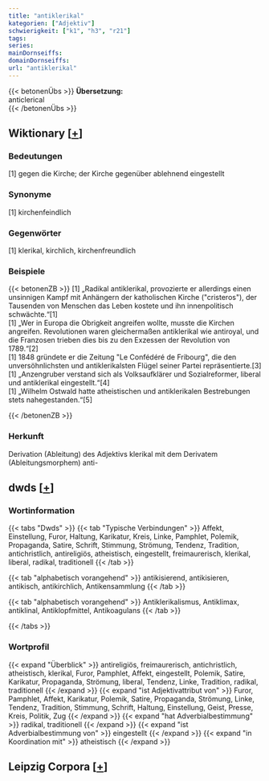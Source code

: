 ```yaml
---
title: "antiklerikal"
kategorien: ["Adjektiv"]
schwierigkeit: ["k1", "h3", "r21"]
tags:
series:
mainDornseiffs:
domainDornseiffs:
url: "antiklerikal"
---
```


{{< betonenÜbs >}}
**Übersetzung:**  
anticlerical  
{{< /betonenÜbs >}}

## Wiktionary [[+](https://de.wiktionary.org/wiki/antiklerikal)]

### Bedeutungen
[1] gegen die Kirche; der Kirche gegenüber ablehnend eingestellt  

### Synonyme
[1] kirchenfeindlich  

### Gegenwörter
[1] klerikal, kirchlich, kirchenfreundlich  

### Beispiele
{{< betonenZB >}}
[1] „Radikal antiklerikal, provozierte er allerdings einen unsinnigen Kampf mit Anhängern der katholischen Kirche ("cristeros"), der Tausenden von Menschen das Leben kostete und ihn innenpolitisch schwächte.“[1]  
[1] „Wer in Europa die Obrigkeit angreifen wollte, musste die Kirchen angreifen. Revolutionen waren gleichermaßen antiklerikal wie antiroyal, und die Franzosen trieben dies bis zu den Exzessen der Revolution von 1789.“[2]  
[1] 1848 gründete er die Zeitung "Le Confédéré de Fribourg", die den unversöhnlichsten und antiklerikalsten Flügel seiner Partei repräsentierte.[3]  
[1] „Anzengruber verstand sich als Volksaufklärer und Sozialreformer, liberal und antiklerikal eingestellt.“[4]  
[1] „Wilhelm Ostwald hatte atheistischen und antiklerikalen Bestrebungen stets nahegestanden.“[5]  

{{< /betonenZB >}}
### Herkunft
Derivation (Ableitung) des Adjektivs klerikal mit dem Derivatem (Ableitungsmorphem) anti-  



## dwds [[+](https://www.dwds.de/wb/antiklerikal)]

### Wortinformation
{{< tabs "Dwds" >}}
{{< tab "Typische Verbindungen" >}}
Affekt, Einstellung, Furor, Haltung, Karikatur, Kreis, Linke, Pamphlet, Polemik, Propaganda, Satire, Schrift, Stimmung, Strömung, Tendenz, Tradition, antichristlich, antireligiös, atheistisch, eingestellt, freimaurerisch, klerikal, liberal, radikal, traditionell
{{< /tab >}}

{{< tab "alphabetisch vorangehend" >}}
antikisierend, antikisieren, antikisch, antikirchlich, Antikensammlung
{{< /tab >}}

{{< tab "alphabetisch vorangehend" >}}
Antiklerikalismus, Antiklimax, antiklinal, Antiklopfmittel, Antikoagulans
{{< /tab >}}

{{< /tabs >}}

### Wortprofil
{{< expand "Überblick" >}} antireligiös, freimaurerisch, antichristlich, atheistisch, klerikal, Furor, Pamphlet, Affekt, eingestellt, Polemik, Satire, Karikatur, Propaganda, Strömung, liberal, Tendenz, Linke, Tradition, radikal, traditionell {{< /expand >}}
{{< expand "ist Adjektivattribut von" >}} Furor, Pamphlet, Affekt, Karikatur, Polemik, Satire, Propaganda, Strömung, Linke, Tendenz, Tradition, Stimmung, Schrift, Haltung, Einstellung, Geist, Presse, Kreis, Politik, Zug {{< /expand >}}
{{< expand "hat Adverbialbestimmung" >}} radikal, traditionell {{< /expand >}}
{{< expand "ist Adverbialbestimmung von" >}} eingestellt {{< /expand >}}
{{< expand "in Koordination mit" >}} atheistisch {{< /expand >}}

## Leipzig Corpora [[+](https://corpora.uni-leipzig.de/en/res?word=antiklerikal&corpusId=deu_newscrawl-public_2018)]

